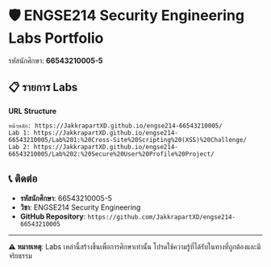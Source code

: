 # 🛡️ ENGSE214 Security Engineering Labs Portfolio

รหัสนักศึกษา: **66543210005-5**

## 📋 รายการ Labs

**URL Structure**
   ```
   หน้าหลัก: https://JakkrapartXD.github.io/engse214-66543210005/
   Lab 1: https://JakkrapartXD.github.io/engse214-66543210005/Lab%201:%20Cross-Site%20Scripting%20(XSS)%20Challenge/
   Lab 2: https://JakkrapartXD.github.io/engse214-66543210005/Lab%202:%20Secure%20User%20Profile%20Project/
   ```

## 📞 ติดต่อ

- **รหัสนักศึกษา**: 66543210005-5
- **วิชา**: ENGSE214 Security Engineering
- **GitHub Repository**: `https://github.com/JakkrapartXD/engse214-66543210005`

---

**⚠️ หมายเหตุ**: Labs เหล่านี้สร้างขึ้นเพื่อการศึกษาเท่านั้น โปรดใช้ความรู้ที่ได้รับในทางที่ถูกต้องและมีจริยธรรม